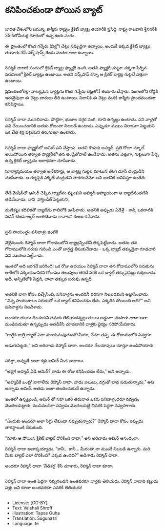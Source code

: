 # కనిపించకుండా పోయిన బ్యాట్

##
భారత దేశంలోని జమ్మూ, కాశ్మీరు రాష్ట్రం క్రికెట్ బ్యాట్ల తయారీకి ప్రసిద్ధి. రాష్ట్ర రాజధాని శ్రీనగర్‌కి 35 కిలోమీటర్ల దూరంలో ఉన్న ఊరు సంగం.

ఈ ప్రాంతంలో కొండ గన్నేరు (విల్లో) చెట్లు సమృద్ధిగా ఉన్నాయి. అందుకే ఇక్కడ క్రికెట్ బ్యాట్లు తయారు చేసే వర్క్‌షాప్స్ రెండు వందల దాకా ఉన్నాయి. 

##
రెహ్మాన్ దాదాకి సంగంలో క్రికెట్ బ్యాట్ల ఫ్యాక్టరీ ఉంది. అతని ఫ్యాక్టరీ చుట్టూ చక్కగా పేర్చిన వరుసలలో క్రికెట్ బ్యాట్లు ఉంటాయి. అతని వర్క్‌షాప్ కన్నా ఆ క్రికెట్ బ్యాట్ల గుట్టలే ఎత్తుగా ఉంటాయి. 

ప్రపంచంలోకెల్లా నాణ్యమైన బ్యాట్లను కొండ గన్నేరు చెట్లతోనే తయారు చేస్తారు. సంగంలోని రోడ్లకి ఇరువైపులా ఈ చెట్లు బారులు తీరి ఉంటాయి. నిజానికి ఈ చెట్లు మనకి కాశ్మీరు ప్రాంతమంతటా కనిపిస్తాయి. 

##
రెహ్మాన్ దాదా ముసలివాడు. పొట్టిగా, భుజాల దగ్గర వంగి, గూని ఉన్నట్టు ఉంటాడు. పని వాళ్లతో పని చేయించడానికి అతడు రోజంతా నిలబడే ఉంటాడు. ఎప్పుడూ ముఖం చిరాకుగా పెట్టుకుని ఒక చేతి కర్ర పట్టుకుని తిరుగుతూ ఉంటాడు. 

##
రెహ్మాన్ దాదా ఫ్యాక్టరీలో ఆమిర్ పని చేస్తాడు. అతని కొడుకు అహ్మద్. ప్రతి రోజూ స్కూల్ అయిపోయిన తర్వాత ఫ్యాక్టరీలో తన తండ్రితోపాటే ఉండేవాడు. అతను ఎత్తుగా, గుట్టలుగా పేర్చి ఉన్న క్రికెట్ బ్యాట్లను ఆరాధనగా చూసేవాడు. 

సూర్యాస్తమయం తర్వాత అనేకసార్లు, ఆ బ్యాట్ల గుట్టల మాటున తొంగి చూసే చంద్రుడిని చూసేవాడు. ఆ గుట్టపైకి ఎక్కితే చంద్రుడిని తాకగలనేమో అని అతనికి అనిపిస్తూ ఉండేది. 

##
లేత్ మెషీన్‌తో ఆమిర్ చెక్కిన బ్యాట్‌ను పట్టుకుని అహ్మద్ ఆప్యాయంగా ఆ బ్యాట్‌నంతటినీ తడిమేవాడు. దాని  హ్యాండిల్ పట్టుకుని,

మణికట్టు కదిలికతో బ్యాట్‌ను గాలిలోకి ఊపేవాడు. అతనికి అప్పుడు ఏడేళ్లే - కానీ, ఒకనాటికి సచిన్ టెండూల్కర్ అంతటివాడు కావాలని కలలు కనేవాడు. 

##
ప్రతి సాయంత్రం పనివాళ్లు ఇంటికి  

వెళ్లేముందు రెహ్మాన్ దాదా గోదాములోని బ్యాట్లన్నింటినీ లెక్కపెట్టేవాడు. అతను తన గోదాములోని సరుకు గురించి ఎంతో జాగ్రత్త తీసుకునేవాడు - ఒక్క బ్యాట్ తక్కువైనా గూఢచారి పని మెుదలు పెట్టేవాడు. 

ఇంతలో అది జరగనే జరిగింది! ఒక రోజు ఉదయుం రెహ్మాన్ దాదా తన గోదాములోని సరుకును లారీలోకి ఎక్కించడానికని గోదాము తలుపులు తెరిచే సరికి ఒక బ్యాట్ తక్కువైనట్లు గుర్తించాడు. అదీ, అన్నిటిలోకీ పెద్దది, చాలా తక్కువ బరువు ఉన్నది. 

##
అతనికి బాగా కోపం వచ్చేసింది. పనివాళ్లను అందరినీ వరసగా నిలబడమని ఆజ్ఞాపించాడు. ‘‘నిన్న సాయంకాలం సరుకులో ఒక బ్యాట్ కనిపించడం లేదు. ఎక్కడికి పోయింది అది?’’ అని పనివాళ్లను నిలదీశాడు. 

అందరూ తలలు దించుకుని తమకు తెలియదన్నట్లు తలలు అడ్డంగా  ఊపారు.దాదా అలా మండిపడుతూ ఉన్నప్పుడు అతడికేసి చూడడానికి వాళ్లకు ధైర్యం సరిపోయేదికాదు. 

“రాత్రికి రాత్రి బ్యాట్ ఎలా మాయమవుతుంది?మీరూ, నేనూ తప్ప  ఈ గోదాములోకి ఎవ్వరూ

అడుగుపెట్టరు,” అని అరిచాడు రెహ్మాన్ దాదా. అందరూ నేలచూపులు చూస్తూ ఉండిపోయారు.

##
సరిగ్గా, అప్పుడే దాదా కళ్లు ఆమిర్ మీద వాలాయి. 

“అహ్హా! అహ్మద్ ఏడి ఆమిర్? వాడు ఈ రోజు కనిపించడం లేదు,” అని అన్నాడు. 

“అహ్మద్‌కి ఒంట్లో బాగాలేదు రెహ్మాన్ దాదా. వాడు జలుబు, దగ్గుతో బాధ పడుతున్నాడు,” అని అన్నాడు ఆమిర్. అతడు ఇంకా తలదించుకునే ఉన్నాడు.

ఇంతలో ఉన్నట్టుండి, ఆమిర్ తో సహా ఒకరి తరువాత ఒకరు పనివాళ్లందరూ నవ్వడం మొదలుపెట్టారు. ముసిముసిగా నవ్వడం మొదలుపెట్టి చివరకి పెద్దగా నవ్వసాగారు.

##
“ఎందుకు అందరూ అలా సిగ్గు లేకుండా నవ్వుతున్నారు?” రెహ్మాన్ దాదా కోపం ఇప్పుడు తారస్థాయికి చేరుకుంది. 

“మాకు ఆ పోయిన క్రికెట్ బ్యాట్ దొరికింది దాదా,” అని అరిచాడు ఆమిర్ ఆనందంగా. 

రెహ్మాన్ దాదా అవాక్కయ్యాడు. “కానీ... కానీ... మీరంతా నా ముందే నిలబడి ఉన్నారు. మరి మీకు బ్యాట్ ఎలా దొరికింది? ఎక్కడ ఉందది?” అడిగాడు రెహ్మాన్ దాదా. 

అందరూ రెహ్మాన్ దాదా ‘చేతికర్ర’ కేసి చూశారు, రెహ్మాన్ దాదా కూడా.

##
రెహ్మాన్ దాదా అంత పెద్దగా నవ్వగలడని అంతవరకూ వాళ్లకు తెలియదు. రెహ్మాన్ దాదావి కట్టుడు పళ్లు అని కూడా అంతవరకూ ఎవరికీ తెలియదు! 

##
* License: [CC-BY]
* Text: Vaishali Shroff
* Illustration: Tapas Guha
* Translation: Sugunasri
* Language: te
